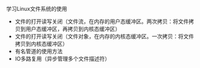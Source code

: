 学习Linux文件系统的使用
- 文件的打开读写关闭（文件流，在内存的用户态缓冲区。两次拷贝：将文件拷贝到用户态缓冲区，再拷贝到内核态缓冲区）
- 文件的打开读写关闭（文件对象，在内存的内核态缓冲区。一次拷贝：将文件拷贝到内核态缓冲区）
- 有名管道的使用方法
- IO多路复用（异步管理多个文件描述符）

